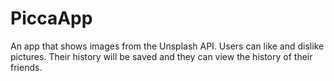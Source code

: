 # PiccaApp
An app that shows images from the Unsplash API. Users can like and dislike pictures. Their history will be saved and they can view the history of their friends. 
